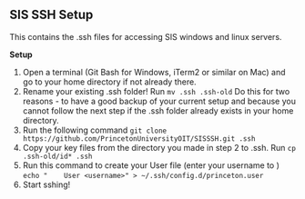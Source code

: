 ## SIS SSH Setup
This contains the .ssh files for accessing SIS windows and linux servers.

**Setup**

 1. Open a terminal (Git Bash for Windows, iTerm2 or similar on Mac) and go to your home directory if not already there. 
 2. Rename your existing .ssh folder! Run `mv .ssh .ssh-old` Do this for two reasons - to have a good backup of your current setup and because you cannot follow the next step if the .ssh folder already exists in your home directory.
 3. Run the following command `git clone https://github.com/PrincetonUniversityOIT/SISSSH.git .ssh`
 4. Copy your key files from the directory you made in step 2 to .ssh. Run `cp .ssh-old/id* .ssh`  
 5. Run this command to create your User file (enter your username to <username>) `echo "    User <username>" > ~/.ssh/config.d/princeton.user`
 6. Start sshing!
